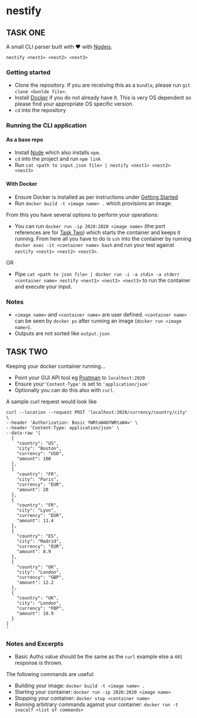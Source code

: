 # nestify

## TASK ONE

A small CLI parser built with ❤ with [Nodejs](https://nodejs.org/en/).

`nestify <nest1> <nest2> <nest3>`

### Getting started

- Clone the repository. If you are receiving this as a `bundle`, please run `git clone <bunlde file>`.
- Install [Docker](https://www.docker.com/) if you do not already have it. This is very OS dependent so please find your appropriate OS specific version.
- `cd` into the repository

### Running the CLI application

#### As a base repo

- Install [Node](https://nodejs.org/en/) which also installs `npm`.
- `cd` into the project and run `npm link`
- Run `cat <path to input.json file> | nestify <nest1> <nest2> <nest3>`

#### With Docker

- Ensure Docker is installed as per instructions under [Getting Started](#getting-started)
- Run `docker build -t <image name> .` which provisions an image.

From this you have several options to perform your operations:

- You can run `docker run -ip 2020:2020 <image name>` (the port references are for [Task Two](#task-two)) which starts the container and keeps it running. From here all you have to do is `ssh` into the container by running `docker exec -it <container name> bash` and run your test against `nestify <nest1> <nest2> <nest3>`.

OR

- Pipe `cat <path to json file> | docker run -i -a stdin -a stderr <container name> nestify <nest1> <nest2> <nest3>` to run the container and execute your input.

### Notes

- `<image name>` and `<container name>` are user defined. `<container name>` can be seen by `docker ps` after running an image (`docker run <image name>`).
- Outputs are not sorted like `output.json`

## TASK TWO

Keeping your docker container running...

- Point your GUI API tool eg [Postman](https://www.postman.com/) to `localhost:2020`
- Ensure your`'Content-Type'` is set to `'application/json'`
- Optionally you can do this also with `curl`.

A sample curl request would look like

```curl
curl --location --request POST 'localhost:2020/currency/country/city' \
--header 'Authorization: Basic YWRtaW46YWRtaW4=' \
--header 'Content-Type: application/json' \
--data-raw '[
  {
    "country": "US",
    "city": "Boston",
    "currency": "USD",
    "amount": 100
  },
  {
    "country": "FR",
    "city": "Paris",
    "currency": "EUR",
    "amount": 20
  },
  {
    "country": "FR",
    "city": "Lyon",
    "currency": "EUR",
    "amount": 11.4
  },
  {
    "country": "ES",
    "city": "Madrid",
    "currency": "EUR",
    "amount": 8.9
  },
  {
    "country": "UK",
    "city": "London",
    "currency": "GBP",
    "amount": 12.2
  },
  {
    "country": "UK",
    "city": "London",
    "currency": "FBP",
    "amount": 10.9
  }
]
'
```

### Notes and Excerpts

- Basic Auths value should be the same as the `curl` example else a `401` response is thrown.

The following commands are useful:

- Building your image: `docker build -t <image name> .`
- Starting your container: `docker run -ip 2020:2020 <image name>`
- Stopping your container: `docker stop <container name>`
- Running arbitrary commands against your container: `docker run -t inocalf <list of commands>`
